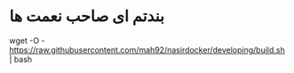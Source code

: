 # بندتم ای صاحب نعمت ها
wget -O - https://raw.githubusercontent.com/mah92/nasirdocker/developing/build.sh | bash

